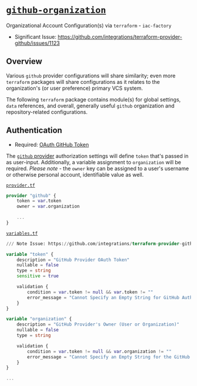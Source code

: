 # [`github-organization`](https://github.com/iac-factory/github-organization) #

Organizational Account Configuration(s) via `terraform` - `iac-factory`

- Significant Issue: https://github.com/integrations/terraform-provider-github/issues/1123

## Overview ##

Various `github` provider configurations will share similarity; even more `terraform` packages will share configurations as it relates
to the organization's (or user preference) primary VCS system.

The following `terraform` package contains module(s) for global settings, `data` references, and overall, generally
useful `github` organization and repository-related configurations.
        
## Authentication ##

- Required: [OAuth GitHub Token](https://github.com/settings/tokens/new)

The [`github` provider](./provider.tf) authorization settings will define `token` that's passed in as user-input. Additionally, 
a variable assignment to `organization` will be required. *Please note* - the `owner` key can be assigned to a user's 
username or otherwise personal account, identifiable value as well.
               

[`provider.tf`](./provider.tf)

```terraform
provider "github" {
    token = var.token
    owner = var.organization
    
    ...
}
```

[`variables.tf`](./variables.tf)

```terraform
/// Note Issue: https://github.com/integrations/terraform-provider-github/issues/1123

variable "token" {
    description = "GitHub Provider OAuth Token"
    nullable = false
    type = string
    sensitive = true

    validation {
        condition = var.token != null && var.token != ""
        error_message = "Cannot Specify an Empty String for GitHub Authorization Token."
    }
}

variable "organization" {
    description = "GitHub Provider's Owner (User or Organization)"
    nullable = false
    type = string

    validation {
        condition = var.token != null && var.organization != ""
        error_message = "Cannot Specify an Empty String for the GitHub Owner (User) or Organization."
    }
}

...
```
